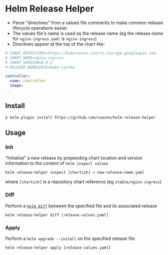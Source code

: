 # Helm Release Helper

* Parse "directives" from a values file comments to make common release lifecycle operations easier.
* The values file's name is used as the release name (eg the release name for `nginx-ingress.yaml` is `nginx-ingress`)
* Directives appear at the top of the chart like:
```yaml
# CHART_REPOSITORY=https://kubernetes-charts.storage.googleapis.com
# CHART_NAME=nginx-ingress
# CHART_VERSION=0.9.5
# RELEASE_NAMESPACE=kube-system

controller:
  name: controller
  image:
...
```

## Install
```
$ helm plugin install https://github.com/ceason/helm-release-helper
```

## Usage
### Init
"Initialize" a new release by prepending chart location and version information to the content of `helm inspect values`
```
helm release-helper inspect [chartish] > new-release-name.yaml
```
where `[chartish]` is a repository chart reference (eg `stable/nginx-ingress`)


### Diff
Perform a [`helm diff`](https://github.com/databus23/helm-diff) between the specified file and its associated release
```
helm release-helper diff [release-values.yaml]
```

### Apply
Perform a `helm upgrade --install` on the specified release file
```
helm release-helper apply [release-values.yaml]
```

